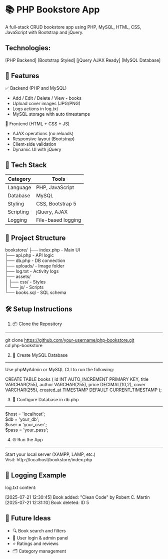 📚 PHP Bookstore App
====================

A full-stack CRUD bookstore app using PHP, MySQL, HTML, CSS, JavaScript with Bootstrap and jQuery.

Technologies:
-------------
[PHP Backend]    [Bootstrap Styled]    [jQuery AJAX Ready]    [MySQL Database]




🚀 Features
----------

✅ Backend (PHP and MySQL)
- Add / Edit / Delete / View - books
- Upload cover images (JPG/PNG)
- Logs actions in log.txt
- MySQL storage with auto timestamps

🎨 Frontend (HTML + CSS + JS)
- AJAX operations (no reloads)
- Responsive layout (Bootstrap)
- Client-side validation
- Dynamic UI with jQuery


🧰 Tech Stack
-------------

Category     | Tools
-------------|-----------------------
Language     | PHP, JavaScript
Database     | MySQL
Styling      | CSS, Bootstrap 5
Scripting    | jQuery, AJAX
Logging      | File-based logging


📁 Project Structure
--------------------

bookstore/
├── index.php          - Main UI  
├── api.php            - API logic  
├── db.php             - DB connection  
├── uploads/           - Image folder  
├── log.txt            - Activity logs  
├── assets/  
│   ├── css/           - Styles  
│   └── js/            - Scripts  
└── books.sql          - SQL schema  


🛠️ Setup Instructions
----------------------

1. 📦 Clone the Repository
---------------------------
git clone https://github.com/your-username/php-bookstore.git  
cd php-bookstore  

2. 💾 Create MySQL Database
----------------------------
Use phpMyAdmin or MySQL CLI to run the following:

CREATE TABLE books (
  id INT AUTO_INCREMENT PRIMARY KEY,
  title VARCHAR(255),
  author VARCHAR(255),
  price DECIMAL(10,2),
  cover VARCHAR(255),
  created_at TIMESTAMP DEFAULT CURRENT_TIMESTAMP
);

3. 🔧 Configure Database in db.php
----------------------------------
$host = 'localhost';  
$db   = 'your_db';  
$user = 'your_user';  
$pass = 'your_pass';  

4. 🌐 Run the App
-----------------
Start your local server (XAMPP, LAMP, etc.)  
Visit: http://localhost/bookstore/index.php  





📒 Logging Example
-------------------

log.txt content:

[2025-07-21 12:30:45] Book added: "Clean Code" by Robert C. Martin  
[2025-07-21 12:31:10] Book deleted: ID 5  


🔮 Future Ideas
----------------

- 🔍 Book search and filters  
- 👤 User login & admin panel  
- ⭐ Ratings and reviews  
- 🗂️ Category management  

